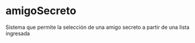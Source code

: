 # amigoSecreto

Sistema que permite la selección de una amigo secreto a partir de una lista ingresada
